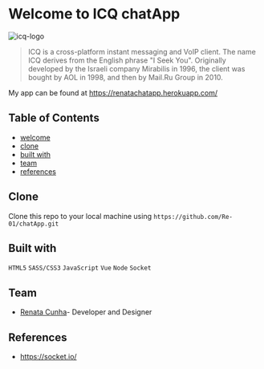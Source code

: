 
# Welcome to ICQ chatApp
![icq-logo](https://user-images.githubusercontent.com/43250456/76781902-cca68d80-6785-11ea-96e8-ae6f74ca9c4b.png)

> ICQ is a cross-platform instant messaging and VoIP client. The name ICQ derives from the English phrase "I Seek You". Originally developed by the Israeli company Mirabilis in 1996, the client was bought by AOL in 1998, and then by Mail.Ru Group in 2010.

My app can be found at https://renatachatapp.herokuapp.com/

## Table of Contents

- [welcome](#welcome)
- [clone](#clone)
- [built with](#builtwith)
- [team](#team)
- [references](#references)


## Clone

Clone this repo to your local machine using `https://github.com/Re-01/chatApp.git`


## Built with

```HTML5```
```SASS/CSS3```
```JavaScript```
```Vue```
```Node```
```Socket```



## Team
- [Renata Cunha](https://github.com/Re-01)- Developer and Designer


## References
- https://socket.io/

